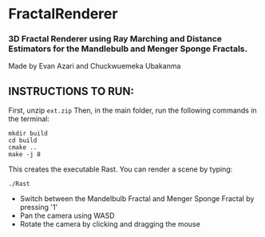 # FractalRenderer
### 3D Fractal Renderer using Ray Marching and Distance Estimators for the Mandlebulb and Menger Sponge Fractals.
Made by Evan Azari and Chuckwuemeka Ubakanma

## INSTRUCTIONS TO RUN:
First, unzip ```ext.zip```
Then, in the main folder, run the following commands in the terminal:

```
mkdir build
cd build
cmake ..
make -j 8
```

This creates the executable Rast. You can render a scene by typing:

```
./Rast
```
- Switch between the Mandelbulb Fractal and Menger Sponge Fractal by pressing '1'
- Pan the camera using WASD
- Rotate the camera by clicking and dragging the mouse
